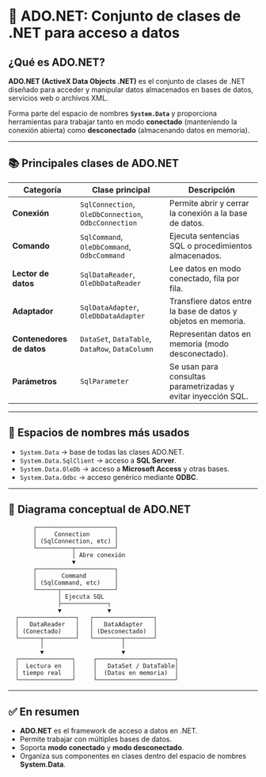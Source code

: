 
# 🧩 ADO.NET: Conjunto de clases de .NET para acceso a datos

## ¿Qué es ADO.NET?
**ADO.NET (ActiveX Data Objects .NET)** es el conjunto de clases de .NET diseñado para acceder y manipular datos almacenados en bases de datos, servicios web o archivos XML.

Forma parte del espacio de nombres **`System.Data`** y proporciona herramientas para trabajar tanto en modo **conectado** (manteniendo la conexión abierta) como **desconectado** (almacenando datos en memoria).

---

## 📚 Principales clases de ADO.NET

| Categoría | Clase principal | Descripción |
|------------|----------------|--------------|
| **Conexión** | `SqlConnection`, `OleDbConnection`, `OdbcConnection` | Permite abrir y cerrar la conexión a la base de datos. |
| **Comando** | `SqlCommand`, `OleDbCommand`, `OdbcCommand` | Ejecuta sentencias SQL o procedimientos almacenados. |
| **Lector de datos** | `SqlDataReader`, `OleDbDataReader` | Lee datos en modo conectado, fila por fila. |
| **Adaptador** | `SqlDataAdapter`, `OleDbDataAdapter` | Transfiere datos entre la base de datos y objetos en memoria. |
| **Contenedores de datos** | `DataSet`, `DataTable`, `DataRow`, `DataColumn` | Representan datos en memoria (modo desconectado). |
| **Parámetros** | `SqlParameter` | Se usan para consultas parametrizadas y evitar inyección SQL. |

---

## 🧠 Espacios de nombres más usados

- `System.Data` → base de todas las clases ADO.NET.  
- `System.Data.SqlClient` → acceso a **SQL Server**.  
- `System.Data.OleDb` → acceso a **Microsoft Access** y otras bases.  
- `System.Data.Odbc` → acceso genérico mediante **ODBC**.  

---

## 🔗 Diagrama conceptual de ADO.NET

```plaintext
       ┌──────────────────────┐
       │     Connection       │
       │ (SqlConnection, etc) │
       └──────────┬───────────┘
                  │ Abre conexión
                  ▼
       ┌──────────────────────┐
       │       Command        │
       │ (SqlCommand, etc)    │
       └──────┬───────────────┘
              │ Ejecuta SQL
              ├─────────────┐
              ▼             ▼
  ┌────────────────┐   ┌─────────────────┐
  │   DataReader   │   │   DataAdapter   │
  │ (Conectado)    │   │ (Desconectado)  │
  └──────┬─────────┘   └────────┬────────┘
         │                      │
         ▼                      ▼
  ┌───────────────┐     ┌──────────────────────┐
  │  Lectura en   │     │   DataSet / DataTable│
  │ tiempo real   │     │  (Datos en memoria)  │
  └───────────────┘     └──────────────────────┘
```

---

## ✅ En resumen
- **ADO.NET** es el framework de acceso a datos en .NET.  
- Permite trabajar con múltiples bases de datos.  
- Soporta **modo conectado** y **modo desconectado**.  
- Organiza sus componentes en clases dentro del espacio de nombres **System.Data**.
